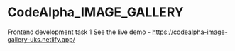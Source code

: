 # CodeAlpha_IMAGE_GALLERY
 Frontend development task 1
See the live demo -  https://codealpha-image-gallery-uks.netlify.app/

